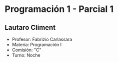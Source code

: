 <h1>Programación 1 - Parcial 1</h1>
<h2>Lautaro Climent</h2>
 <ul>
  <li>Profesor: Fabrizio Carlassara</li>
  <li>Materia: Programación I</li>
  <li>Comisión: "C"</li>
  <li>Turno: Noche</li>
</ul>
